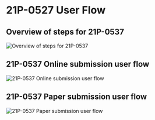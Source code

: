 # 21P-0527 User Flow

## Overview of steps for 21P-0537
![Overview of steps for 21P-0537](https://github.com/department-of-veterans-affairs/va.gov-team/blob/c0b06ca2cddf432ef84596d60b9d3a5ff4c7d43e/teams/benefits-portfolio/benefits-intake-optimization/design/21p-0537/21P-0537_User%20Flow-High_Level.png)

## 21P-0537 Online submission user flow
![21P-0537 Online submission user flow](https://github.com/department-of-veterans-affairs/va.gov-team/blob/c0b06ca2cddf432ef84596d60b9d3a5ff4c7d43e/teams/benefits-portfolio/benefits-intake-optimization/design/21p-0537/21P-0537_User%20Flow-Online.png)

## 21P-0537 Paper submission user flow
![21P-0537 Paper submission user flow](https://github.com/department-of-veterans-affairs/va.gov-team/blob/c0b06ca2cddf432ef84596d60b9d3a5ff4c7d43e/teams/benefits-portfolio/benefits-intake-optimization/design/21p-0537/21P-0537_User%20Flow-Mail.png)
